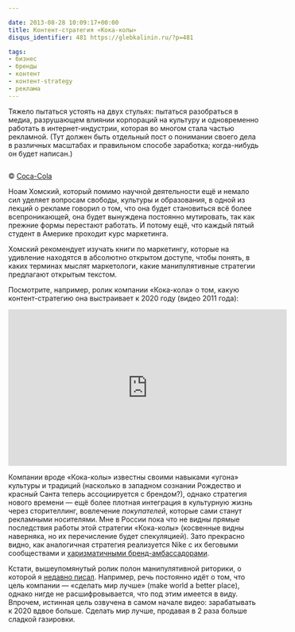 ```yaml
---

date: 2013-08-28 10:09:17+00:00
title: Контент-стратегия «Кока-колы»
disqus_identifier: 481 https://glebkalinin.ru/?p=481

tags:
- бизнес
- бренды
- контент
- контент-strategy
- реклама
---
```


Тяжело пытаться устоять на двух стульях: пытаться разобраться в медиа, разрушающем влиянии корпораций на культуру и одновременно работать в интернет-индустрии, которая во многом стала частью рекламной. (Тут должен быть отдельный пост о понимании своего дела в различных масштабах и правильном способе заработка; когда-нибудь он будет написан.)


<div class="image">
<img src="//www.glebkalinin.ru/wp-content/uploads/2013/08/download-500x280.jpeg" alt="">
</div>

<p class="legend legend--center">© <a href="http://www.coca-colacompany.com/coca-cola-unbottled/share-a-coke-employees-hit-the-streets-of-london">Coca-Cola </a></p>



Ноам Хомский, который помимо научной деятельности ещё и немало сил уделяет вопросам свободы, культуры и образования, в одной из лекций о рекламе говорил о том, что она будет становиться всё более всепроникающей, она будет вынуждена постоянно мутировать, так как прежние формы перестают работать. И потому ещё, что каждый пятый студент в Америке проходит курс маркетинга. 

Хомский рекомендует изучать книги по маркетингу, которые на удивление находятся в абсолютно открытом доступе, чтобы понять, в каких терминах мыслят маркетологи, какие манипулятивные стратегии предлагают открытым текстом.

Посмотрите, например, ролик компании «Кока-кола» о том, какую контент-стратегию она выстраивает к 2020 году (видео 2011 года):

<iframe width="560" height="315" src="https://www.youtube.com/embed/LerdMmWjU_E" frameborder="0" allow="accelerometer; autoplay; encrypted-media; gyroscope; picture-in-picture" allowfullscreen></iframe>

Компании вроде «Кока-колы» известны своими навыками «угона» культуры и традиций (насколько в западном сознании Рождество и красный Санта теперь ассоциируется с брендом?), однако стратегия нового времени — ещё более плотная интеграция в культурную жизнь через сторителлинг, вовлечение _покупателей_, которые сами станут рекламными носителями. Мне в России пока что не видны прямые последствия работы этой стратегии «Кока-колы» (косвенные видны наверняка, но их перечисление будет спекуляцией). Зато прекрасно видно, как аналогичная стратегия реализуется Nike с их беговыми сообществами и [харизматичными бренд-амбассадорами](https://www.facebook.com/boyarskaya).

Кстати, вышеупомянутый ролик полон манипулятивной риторики, о которой я [недавно писал](https://glebkalinin.ru/rhetoric/). Например, речь постоянно идёт о том, что цель компании — «сделать мир лучше» (make world a better place), однако нигде не расшифровывается, что под этим имеется в виду. Впрочем, истинная цель озвучена в самом начале видео: зарабатывать к 2020 вдвое больше. Сделать мир лучше, продавая в 2 раза больше сладкой газировки.
